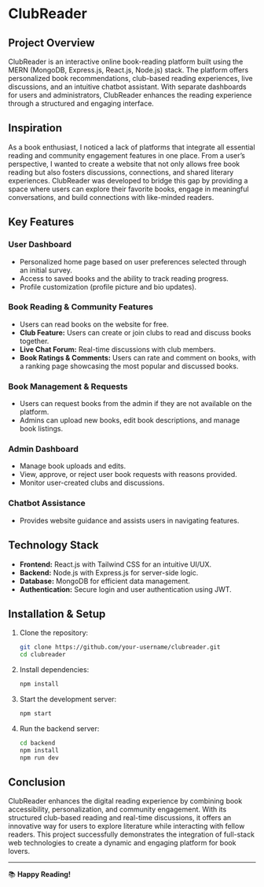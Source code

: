 # ClubReader

## Project Overview
ClubReader is an interactive online book-reading platform built using the MERN (MongoDB, Express.js, React.js, Node.js) stack. The platform offers personalized book recommendations, club-based reading experiences, live discussions, and an intuitive chatbot assistant. With separate dashboards for users and administrators, ClubReader enhances the reading experience through a structured and engaging interface.

## Inspiration
As a book enthusiast, I noticed a lack of platforms that integrate all essential reading and community engagement features in one place. From a user’s perspective, I wanted to create a website that not only allows free book reading but also fosters discussions, connections, and shared literary experiences. ClubReader was developed to bridge this gap by providing a space where users can explore their favorite books, engage in meaningful conversations, and build connections with like-minded readers.

## Key Features

### User Dashboard
- Personalized home page based on user preferences selected through an initial survey.
- Access to saved books and the ability to track reading progress.
- Profile customization (profile picture and bio updates).

### Book Reading & Community Features
- Users can read books on the website for free.
- **Club Feature:** Users can create or join clubs to read and discuss books together.
- **Live Chat Forum:** Real-time discussions with club members.
- **Book Ratings & Comments:** Users can rate and comment on books, with a ranking page showcasing the most popular and discussed books.

### Book Management & Requests
- Users can request books from the admin if they are not available on the platform.
- Admins can upload new books, edit book descriptions, and manage book listings.

### Admin Dashboard
- Manage book uploads and edits.
- View, approve, or reject user book requests with reasons provided.
- Monitor user-created clubs and discussions.

### Chatbot Assistance
- Provides website guidance and assists users in navigating features.

## Technology Stack
- **Frontend:** React.js with Tailwind CSS for an intuitive UI/UX.
- **Backend:** Node.js with Express.js for server-side logic.
- **Database:** MongoDB for efficient data management.
- **Authentication:** Secure login and user authentication using JWT.

## Installation & Setup
1. Clone the repository:
   ```sh
   git clone https://github.com/your-username/clubreader.git
   cd clubreader
   ```
2. Install dependencies:
   ```sh
   npm install
   ```
3. Start the development server:
   ```sh
   npm start
   ```
4. Run the backend server:
   ```sh
   cd backend
   npm install
   npm run dev
   ```

## Conclusion
ClubReader enhances the digital reading experience by combining book accessibility, personalization, and community engagement. With its structured club-based reading and real-time discussions, it offers an innovative way for users to explore literature while interacting with fellow readers. This project successfully demonstrates the integration of full-stack web technologies to create a dynamic and engaging platform for book lovers.

---


📚 **Happy Reading!**


